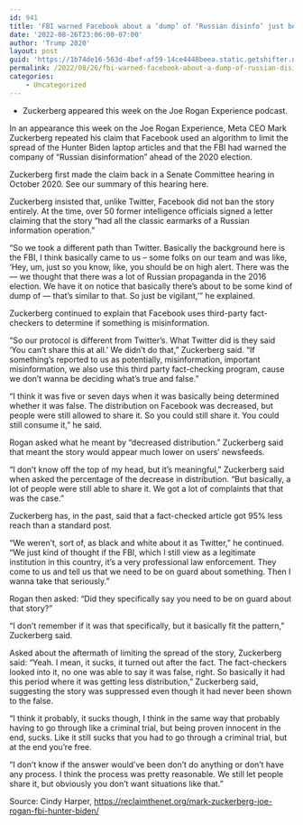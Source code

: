 ```yaml
---
id: 941
title: 'FBI warned Facebook about a ‘dump’ of ‘Russian disinfo’ just before the Hunter Biden laptop story broke, Zuckerberg says'
date: '2022-08-26T23:06:00-07:00'
author: 'Trump 2020'
layout: post
guid: 'https://1b74de16-563d-4bef-af59-14ce4448beea.static.getshifter.net/?p=941'
permalink: /2022/08/26/fbi-warned-facebook-about-a-dump-of-russian-disinfo-just-before-the-hunter-biden-laptop-story-broke-zuckerberg-says/
categories:
    - Uncategorized
---
```


- Zuckerberg appeared this week on the Joe Rogan Experience podcast.

In an appearance this week on the Joe Rogan Experience, Meta CEO Mark Zuckerberg repeated his claim that Facebook used an algorithm to limit the spread of the Hunter Biden laptop articles and that the FBI had warned the company of “Russian disinformation” ahead of the 2020 election.

Zuckerberg first made the claim back in a Senate Committee hearing in October 2020. See our summary of this hearing here.

Zuckerberg insisted that, unlike Twitter, Facebook did not ban the story entirely. At the time, over 50 former intelligence officials signed a letter claiming that the story “had all the classic earmarks of a Russian information operation.”

“So we took a different path than Twitter. Basically the background here is the FBI, I think basically came to us – some folks on our team and was like, ‘Hey, um, just so you know, like, you should be on high alert. There was the — we thought that there was a lot of Russian propaganda in the 2016 election. We have it on notice that basically there’s about to be some kind of dump of — that’s similar to that. So just be vigilant,’” he explained.

Zuckerberg continued to explain that Facebook uses third-party fact-checkers to determine if something is misinformation.

“So our protocol is different from Twitter’s. What Twitter did is they said ‘You can’t share this at all.’ We didn’t do that,” Zuckerberg said. “If something’s reported to us as potentially, misinformation, important misinformation, we also use this third party fact-checking program, cause we don’t wanna be deciding what’s true and false.”

“I think it was five or seven days when it was basically being determined whether it was false. The distribution on Facebook was decreased, but people were still allowed to share it. So you could still share it. You could still consume it,” he said.

Rogan asked what he meant by “decreased distribution.” Zuckerberg said that meant the story would appear much lower on users’ newsfeeds.

“I don’t know off the top of my head, but it’s meaningful,” Zuckerberg said when asked the percentage of the decrease in distribution. “But basically, a lot of people were still able to share it. We got a lot of complaints that that was the case.”

Zuckerberg has, in the past, said that a fact-checked article got 95% less reach than a standard post.

“We weren’t, sort of, as black and white about it as Twitter,” he continued. “We just kind of thought if the FBI, which I still view as a legitimate institution in this country, it’s a very professional law enforcement. They come to us and tell us that we need to be on guard about something. Then I wanna take that seriously.”

Rogan then asked: “Did they specifically say you need to be on guard about that story?”

“I don’t remember if it was that specifically, but it basically fit the pattern,” Zuckerberg said.

Asked about the aftermath of limiting the spread of the story, Zuckerberg said: “Yeah. I mean, it sucks, it turned out after the fact. The fact-checkers looked into it, no one was able to say it was false, right. So basically it had this period where it was getting less distribution,” Zuckerberg said, suggesting the story was suppressed even though it had never been shown to the false.

“I think it probably, it sucks though, I think in the same way that probably having to go through like a criminal trial, but being proven innocent in the end, sucks. Like it still sucks that you had to go through a criminal trial, but at the end you’re free.

“I don’t know if the answer would’ve been don’t do anything or don’t have any process. I think the process was pretty reasonable. We still let people share it, but obviously you don’t want situations like that.”

Source: Cindy Harper, https://reclaimthenet.org/mark-zuckerberg-joe-rogan-fbi-hunter-biden/